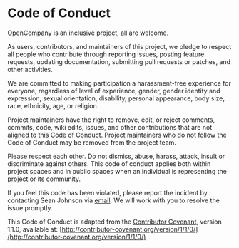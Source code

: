 # Code of Conduct

OpenCompany is an inclusive project, all are welcome.

As users, contributors, and maintainers of this project, we pledge to respect all people who contribute through reporting issues, posting feature requests, updating documentation, submitting pull requests or patches, and other activities.

We are committed to making participation a harassment-free experience for everyone, regardless of level of experience, gender, gender identity and expression, sexual orientation, disability, personal appearance, body size, race, ethnicity, age, or religion.

Project maintainers have the right to remove, edit, or reject comments, commits, code, wiki edits, issues, and other contributions that are not aligned to this Code of Conduct. Project maintainers who do not follow the Code of Conduct may be removed from the project team.

Please respect each other. Do not dismiss, abuse, harass, attack, insult or discriminate against others. This code of conduct applies both within project spaces and in public spaces when an individual is representing the project or its community.

If you feel this code has been violated, please report the incident by contacting Sean Johnson via [email](mailto:sean@carrot.io). We will work with you to resolve the issue promptly.

This Code of Conduct is adapted from the [Contributor Covenant](http://contributor-covenant.org), version 1.1.0, available at: [http://contributor-covenant.org/version/1/1/0/](http://contributor-covenant.org/version/1/1/0/)